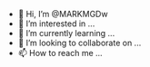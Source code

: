- 👋 Hi, I’m @MARKMGDw
- 👀 I’m interested in ...
- 🌱 I’m currently learning ...
- 💞️ I’m looking to collaborate on ...
- 📫 How to reach me ...

<!---
MARKMGDw/MARKMGDw is a ✨ special ✨ repository because its `README.md` (this file) appears on your GitHub profile.
You can click the Preview link to take a look at your changes.
--->
